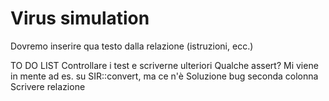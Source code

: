 # Virus simulation
Dovremo inserire qua testo dalla relazione (istruzioni, ecc.)

TO DO LIST
Controllare i test e scriverne ulteriori
Qualche assert? Mi viene in mente ad es. su SIR::convert, ma ce n'è
Soluzione bug seconda colonna
Scrivere relazione

